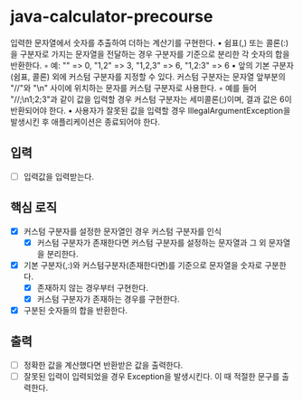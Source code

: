 # java-calculator-precourse

입력한 문자열에서 숫자를 추출하여 더하는 계산기를 구현한다.
• 쉼표(,) 또는 콜론(:)을 구분자로 가지는 문자열을 전달하는 경우 구분자를 기준으로 분리한 각 숫자의 합을 반환한다.
    ◦ 예: "" => 0, "1,2" => 3, "1,2,3" => 6, "1,2:3" => 6
• 앞의 기본 구분자(쉼표, 콜론) 외에 커스텀 구분자를 지정할 수 있다. 커스텀 구분자는 문자열 앞부분의 "//"와 "\n" 사이에 위치하는 문자를 커스텀 구분자로 사용한다.
    ◦ 예를 들어 "//;\n1;2;3"과 같이 값을 입력할 경우 커스텀 구분자는 세미콜론(;)이며, 결과 값은 6이 반환되어야 한다.
• 사용자가 잘못된 값을 입력할 경우 IllegalArgumentException을 발생시킨 후 애플리케이션은 종료되어야 한다.

## 입력
- [ ] 입력값을 입력받는다.

## 핵심 로직
- [x] 커스텀 구분자를 설정한 문자열인 경우 커스텀 구분자를 인식
    - [x] 커스텀 구분자가 존재한다면 커스텀 구분자를 설정하는 문자열과 그 외 문자열을 분리한다.
- [x] 기본 구분자(,:)와 커스텀구분자(존재한다면)를 기준으로 문자열을 숫자로 구분한다.
    - [x] 존재하지 않는 경우부터 구현한다.
    - [x] 커스텀 구분자가 존재하는 경우를 구현한다.
- [x] 구분된 숫자들의 합을 반환한다.

## 출력
- [ ] 정확한 값을 계산했다면 반환받은 값을 출력한다.
- [ ] 잘못된 입력이 입력되었을 경우 Exception을 발생시킨다. 이 때 적절한 문구를 출력한다.
